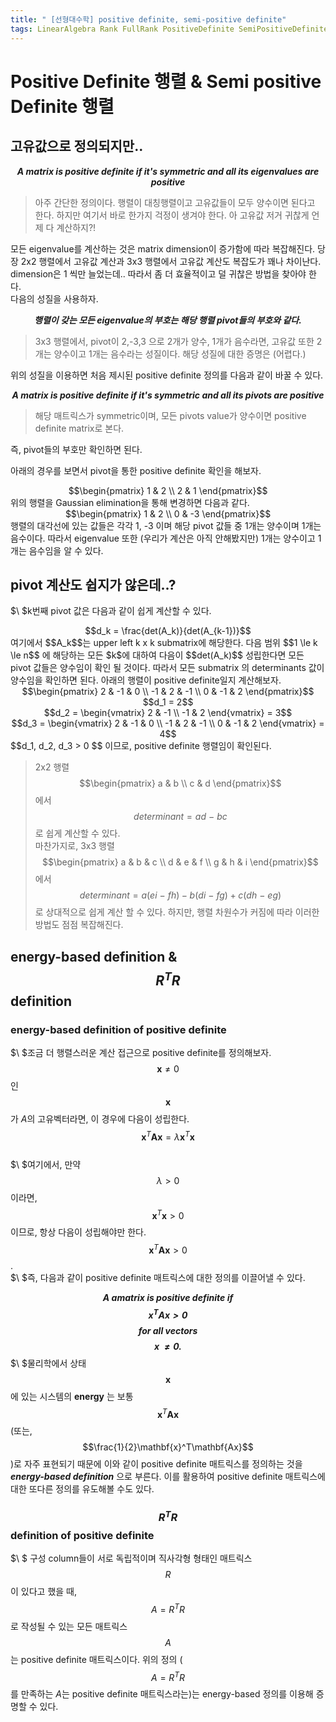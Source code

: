 ```yaml
---
title: " [선형대수학] positive definite, semi-positive definite"
tags: LinearAlgebra Rank FullRank PositiveDefinite SemiPositiveDefinite
---
```


# Positive Definite 행렬 & Semi positive Definite 행렬
## 고유값으로 정의되지만..
***<center>A matrix is positive definite if it's symmetric and all its eigenvalues are positive</center>***
> 아주 간단한 정의이다. 행렬이 대칭행렬이고 고유값들이 모두 양수이면 된다고 한다. 하지만 여기서 바로 한가지 걱정이 생겨야 한다.
  아 고유값 저거 귀찮게 언제 다 계산하지?!

모든 eigenvalue를 계산하는 것은 matrix dimension이 증가함에 따라 복잡해진다. 당장 2x2 행렬에서 고유값 계산과 3x3 행렬에서 고유값 계산도 복잡도가 꽤나 차이난다. dimension은 1 씩만 늘었는데.. 따라서 좀 더 효율적이고 덜 귀찮은 방법을 찾아야 한다.<br>
다음의 성질을 사용하자.
***<center>행렬이 갖는 모든 eigenvalue의 부호는 해당 행렬 pivot들의 부호와 같다.</center>***
> 3x3 행렬에서, pivot이 2,-3,3 으로 2개가 양수, 1개가 음수라면, 고유값 또한 2개는 양수이고 1개는 음수라는 성질이다. 해당 성질에 대한 증명은 (어렵다.)

위의 성질을 이용하면 처음 제시된 positive definite 정의를 다음과 같이 바꿀 수 있다.
***<center>A matrix is positive definite if it's symmetric and all its pivots are positive</center>***
> 해당 매트릭스가 symmetric이며, 모든 pivots value가 양수이면 positive definite matrix로 본다.

즉, pivot들의 부호만 확인하면 된다.

아래의 경우를 보면서 pivot을 통한 positive definite 확인을 해보자.
<center>$$\begin{pmatrix} 1 & 2 \\ 2 & 1 \end{pmatrix}$$</center>
위의 행렬을 Gaussian elimination을 통해 변경하면 다음과 같다.
<center>$$\begin{pmatrix} 1 & 2 \\ 0 & -3 \end{pmatrix}$$</center>
행렬의 대각선에 있는 값들은 각각 1, -3 이며 해당 pivot 값들 중 1개는 양수이며 1개는 음수이다. 따라서 eigenvalue 또한 (우리가 계산은 아직 안해봤지만) 1개는 양수이고 1개는 음수임을 알 수 있다.

## pivot 계산도 쉽지가 않은데..?
$\ $k번째 pivot 값은 다음과 같이 쉽게 계산할 수 있다.
<center>$$d_k = \frac{det(A_k)}{det(A_{k-1})}$$</center>
여기에서 $$A_k$$는 upper left k x k submatrix에 해당한다. 다음 범위 $$1 \le k \le n$$ 에 해당하는 모든 $k$에 대하여 다음이 $$det(A_k)$$ 성립한다면 모든 pivot 값들은 양수임이 확인 될 것이다. 따라서 모든 submatrix 의 determinants 값이 양수임을 확인하면 된다. 아래의 행렬이 positive definite일지 계산해보자.
<center>$$\begin{pmatrix} 2 & -1 & 0 \\ -1 & 2 & -1 \\ 0 & -1 & 2 \end{pmatrix}$$</center>
<center>$$d_1 = 2$$</center>
<center>$$d_2 = \begin{vmatrix} 2 & -1 \\ -1 & 2 \end{vmatrix} = 3$$</center>
<center>$$d_3 = \begin{vmatrix} 2 & -1 & 0 \\ -1 & 2 & -1 \\ 0 & -1 & 2 \end{vmatrix} = 4$$</center>
$$d_1, d_2, d_3 > 0 $$ 이므로, positive definite 행렬임이 확인된다.

> 2x2 행렬 $$\begin{pmatrix} a & b \\ c & d \end{pmatrix}$$ 에서 $$determinant = ad\ -\ bc$$ 로 쉽게 계산할 수 있다.<br>
 마찬가지로, 3x3 행렬 $$\begin{pmatrix} a & b & c \\ d & e & f \\ g & h & i \end{pmatrix}$$ 에서 $$determinant = a(ei\ -\ fh) - b(di\ -\ fg) + c(dh\ -\ eg)$$로 상대적으로 쉽게 계산 할 수 있다. 하지만, 행렬 차원수가 커짐에 따라 이러한 방법도 점점 복잡해진다.

## energy-based definition & $$R^TR$$ definition
### energy-based definition of positive definite
$\ $조금 더 행렬스러운 계산 접근으로 positive definite를 정의해보자. $$\mathbf{x} \ne 0$$인 $$\mathbf{x}$$가 $A$의 고유벡터라면, 이 경우에 다음이 성립한다. $$\mathbf{x}^T\mathbf{Ax} = \lambda \mathbf{x}^T \mathbf{x}$$<br>
$\ $여기에서, 만약 $$\lambda > 0$$ 이라면, $$\mathbf{x}^T\mathbf{x} > 0 $$ 이므로, 항상 다음이 성립해야만 한다. $$\mathbf{x}^T\mathbf{Ax} > 0$$.<br>
$\ $즉, 다음과 같이 positive definite 매트릭스에 대한 정의를 이끌어낼 수 있다.
***<center>A amatrix is positive definite if $$\mathbf{x}^T\mathbf{Ax} > 0$$ for all vectors $$\mathbf{x}\ \ne 0.$$</center>***
$\ $물리학에서 상태 $$\mathbf{x}$$에 있는 시스템의 **energy** 는 보통 $$\mathbf{x}^T\mathbf{Ax}$$ (또는, $$\frac{1}{2}\mathbf{x}^T\mathbf{Ax}$$)로 자주 표현되기 때문에 이와 같이 positive definite 매트릭스를 정의하는 것을 ***energy-based definition*** 으로 부른다. 이를 활용하여 positive definite 매트릭스에 대한 또다른 정의를 유도해볼 수도 있다.<br>
### $$R^TR$$ definition of positive definite
$\ $ 구성 column들이 서로 독립적이며 직사각형 형태인 매트릭스 $$R$$ 이 있다고 했을 때, $$ A = R^TR $$ 로 작성될 수 있는 모든 매트릭스 $$A$$는 positive definite 매트릭스이다. 위의 정의 ( $$ A = R^TR $$ 를 만족하는 $A$는 positive definite 매트릭스라는)는 energy-based 정의를 이용해 증명할 수 있다.
<center></center>
